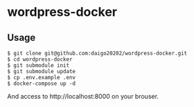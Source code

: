 # wordpress-docker

## Usage

```
$ git clone git@github.com:daigo20202/wordpress-docker.git
$ cd wordpress-docker
$ git submodule init
$ git submodule update
$ cp .env.example .env
$ docker-compose up -d
```

And access to http://localhost:8000 on your brouser.

